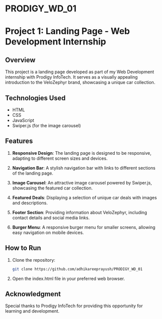 # PRODIGY_WD_01

# Project 1: Landing Page - Web Development Internship

## Overview

This project is a landing page developed as part of my Web Development internship with Prodigy InfoTech. It serves as a visually appealing introduction to the VeloZephyr brand, showcasing a unique car collection.

## Technologies Used

- HTML
- CSS
- JavaScript
- Swiper.js (for the image carousel)

## Features

1. **Responsive Design**: The landing page is designed to be responsive, adapting to different screen sizes and devices.

2. **Navigation Bar**: A stylish navigation bar with links to different sections of the landing page.

3. **Image Carousel**: An attractive image carousel powered by Swiper.js, showcasing the featured car collection.

4. **Featured Deals**: Displaying a selection of unique car deals with images and descriptions.

5. **Footer Section**: Providing information about VeloZephyr, including contact details and social media links.

6. **Burger Menu**: A responsive burger menu for smaller screens, allowing easy navigation on mobile devices.

## How to Run

1. Clone the repository:

   ```bash
   git clone https://github.com/adhikareeprayush/PRODIGY_WD_01

2. Open the index.html file in your preferred web browser.

## Acknowledgment
Special thanks to Prodigy InfoTech for providing this opportunity for learning and development.


   
